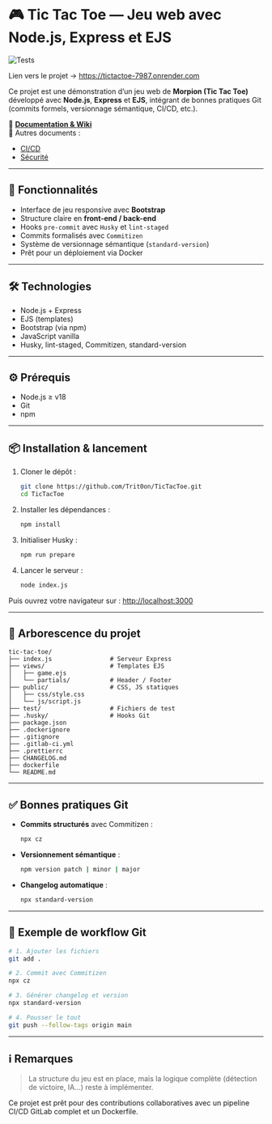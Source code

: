 # 🎮 Tic Tac Toe — Jeu web avec Node.js, Express et EJS
![Tests](https://github.com/Trit0on/TicTacToe/actions/workflows/tests.yml/badge.svg)

Lien vers le projet -> https://tictactoe-7987.onrender.com

Ce projet est une démonstration d’un jeu web de **Morpion (Tic Tac Toe)** développé avec **Node.js**, **Express** et **EJS**, intégrant de bonnes pratiques Git (commits formels, versionnage sémantique, CI/CD, etc.).

📘 **[Documentation & Wiki](https://github.com/Trit0on/TicTacToe/wiki)**  
📄 Autres documents :  
- [CI/CD](./CI-CD.md)  
- [Sécurité](./SECURITY.md)


---

## 🚀 Fonctionnalités

- Interface de jeu responsive avec **Bootstrap**
- Structure claire en **front-end / back-end**
- Hooks `pre-commit` avec `Husky` et `lint-staged`
- Commits formalisés avec `Commitizen`
- Système de versionnage sémantique (`standard-version`)
- Prêt pour un déploiement via Docker

---

## 🛠️ Technologies

- Node.js + Express
- EJS (templates)
- Bootstrap (via npm)
- JavaScript vanilla
- Husky, lint-staged, Commitizen, standard-version

---

## ⚙️ Prérequis

- Node.js ≥ v18
- Git
- npm

---

## 📦 Installation & lancement

1. Cloner le dépôt :
   ```bash
   git clone https://github.com/Trit0on/TicTacToe.git
   cd TicTacToe
   ```

2. Installer les dépendances :
   ```bash
   npm install
   ```

3. Initialiser Husky :
   ```bash
   npm run prepare
   ```

4. Lancer le serveur :
   ```bash
   node index.js
   ```

Puis ouvrez votre navigateur sur : [http://localhost:3000](http://localhost:3000)

---

## 📁 Arborescence du projet

```
tic-tac-toe/
├── index.js                # Serveur Express
├── views/                  # Templates EJS
│   ├── game.ejs
│   └── partials/           # Header / Footer
├── public/                 # CSS, JS statiques
│   ├── css/style.css
│   └── js/script.js
├── test/                   # Fichiers de test
├── .husky/                 # Hooks Git
├── package.json
├── .dockerignore
├── .gitignore
├── .gitlab-ci.yml
├── .prettierrc
├── CHANGELOG.md
├── dockerfile
└── README.md
```

---

## ✅ Bonnes pratiques Git

- **Commits structurés** avec Commitizen :
  ```bash
  npx cz
  ```
- **Versionnement sémantique** :
  ```bash
  npm version patch | minor | major
  ```
- **Changelog automatique** :
  ```bash
  npx standard-version
  ```

---

## 🔁 Exemple de workflow Git

```bash
# 1. Ajouter les fichiers
git add .

# 2. Commit avec Commitizen
npx cz

# 3. Générer changelog et version
npx standard-version

# 4. Pousser le tout
git push --follow-tags origin main
```

---

## ℹ️ Remarques

> La structure du jeu est en place, mais la logique complète (détection de victoire, IA...) reste à implémenter.

Ce projet est prêt pour des contributions collaboratives avec un pipeline CI/CD GitLab complet et un Dockerfile.
